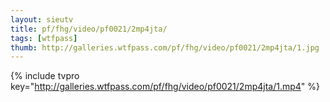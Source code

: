 ```yaml
--- 
layout: sieutv
title: pf/fhg/video/pf0021/2mp4jta/
tags: [wtfpass]
thumb: http://galleries.wtfpass.com/pf/fhg/video/pf0021/2mp4jta/1.jpg
---
```

{% include tvpro key="http://galleries.wtfpass.com/pf/fhg/video/pf0021/2mp4jta/1.mp4" %} 
